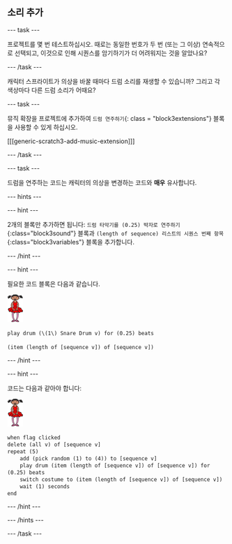 ## 소리 추가

\--- task \---

프로젝트를 몇 번 테스트하십시오. 때로는 동일한 번호가 두 번 (또는 그 이상) 연속적으로 선택되고, 이것으로 인해 시퀀스를 암기하기가 더 어려워지는 것을 알았나요?

\--- /task \---

캐릭터 스프라이트가 의상을 바꿀 때마다 드럼 소리를 재생할 수 있습니까? 그리고 각 색상마다 다른 드럼 소리가 어때요?

\--- task \---

뮤직 확장을 프로젝트에 추가하여 `드럼 연주하기`{: class = "block3extensions"} 블록을 사용할 수 있게 하십시오.

[[[generic-scratch3-add-music-extension]]]

\--- /task \---

\--- task \---

드럼을 연주하는 코드는 캐릭터의 의상을 변경하는 코드와 **매우** 유사합니다.

\--- hints \---

\--- hint \---

2개의 블록만 추가하면 됩니다: `드럼 타악기를 (0.25) 박자로 연주하기`{:class="block3sound"} 블록과 `(length of sequence) 리스트의 시퀀스 번째 항목`{:class="block3variables"} 블록을 추가합니다.

\--- /hint \---

\--- hint \---

필요한 코드 블록은 다음과 같습니다.

![발레리나](images/ballerina.png)

```blocks3
play drum (\(1\) Snare Drum v) for (0.25) beats

(item (length of [sequence v]) of [sequence v])
```

\--- /hint \---

\--- hint \---

코드는 다음과 같아야 합니다:

![발레리나](images/ballerina.png)

```blocks3
when flag clicked
delete (all v) of [sequence v]
repeat (5)
    add (pick random (1) to (4)) to [sequence v]
    play drum (item (length of [sequence v]) of [sequence v]) for (0.25) beats
    switch costume to (item (length of [sequence v]) of [sequence v])
    wait (1) seconds
end
```

\--- /hint \---

\--- /hints \---

\--- /task \---